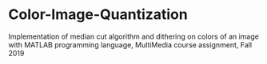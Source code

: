 # Color-Image-Quantization
Implementation of median cut algorithm and dithering on colors of an image with MATLAB programming language, MultiMedia course assignment, Fall 2019
